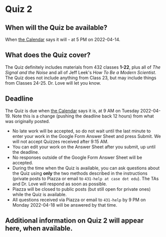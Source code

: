 # Quiz 2 

## When will the Quiz be available?

When [the Calendar](https://thomaselove.github.io/432/calendar.html) says it will - at 5 PM on 2022-04-14.

## What does the Quiz cover?

The Quiz definitely includes materials from 432 classes **1-22**, plus all of *The Signal and the Noise* and all of Jeff Leek's *How To Be a Modern Scientist*. The Quiz does not include anything from Class 23, but may include things from Classes 24-25. Dr. Love will let you know.

## Deadline

The Quiz is due when [the Calendar](https://thomaselove.github.io/432/calendar.html) says it is, at 9 AM on Tuesday 2022-04-19. Note this is a change (pushing the deadline back 12 hours) from what was originally posted.

- No late work will be accepted, so do not wait until the last minute to enter your work in the Google Form Answer Sheet and press Submit. We will not accept Quizzes received after 9:15 AM.
- You can edit your work on the Answer Sheet after you submit, up until the deadline. 
- No responses outside of the Google Form Answer Sheet will be accepted.
- During the time when the Quiz is available, you can ask questions about the Quiz using **only** the two methods described in the instructions (private posts to Piazza or email to `431-help at case dot edu`). The TAs and Dr. Love will respond as soon as possible. 
- Piazza will be closed to public posts (but still open for private ones) while the Quiz is available.
- All questions received via Piazza or email to `431-help` by 9 PM on Monday 2022-04-18 will be answered by that time.

## Additional information on Quiz 2 will appear here, when available.

